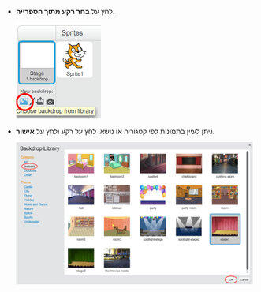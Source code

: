 + לחץ על **בחר רקע מתוך הספרייה**.
    
    ![צילום מסך](images/stage-choose.png)

+ ניתן לעיין בתמונות לפי קטגוריה או נושא. לחץ על רקע ולחץ על **אישור**.
    
    ![צילום מסך](images/backdrop.png)